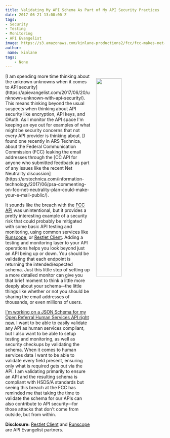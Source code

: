 ```yaml
---
title: Validating My API Schema As Part of My API Security Practices
date: 2017-06-21 13:00:00 Z
tags:
- Security
- Testing
- Monitoring
- API Evangelist
image: https://s3.amazonaws.com/kinlane-productions2/fcc/fcc-makes-net-neutrality-commenters-email-addresses-public-through-api.png
author:
 name: kinlane
tags:
    - None
---
```

<p><a href="https://arstechnica.com/information-technology/2017/06/psa-commenting-on-fcc-net-neutrality-plan-could-make-your-e-mail-public/"><img src="https://s3.amazonaws.com/kinlane-productions2/fcc/fcc-makes-net-neutrality-commenters-email-addresses-public-through-api.png" align="right" width="40%" style="padding: 15px;" /></a></p>[I am spending more time thinking about the unknown unknowns when it comes to API security](https://apievangelist.com/2017/06/20/unknown-unknown-with-api-security/). This means thinking beyond the usual suspects when thinking about API security like encryption, API keys, and OAuth. As I monitor the API space I'm keeping an eye out for examples of what might be security concerns that not every API provider is thinking about. [I found one recently in ARS Technica, about the Federal Communication Commission (FCC) leaking the email addresses through the [CC API for anyone who submitted feedback as part of any issues like the recent Net Neutrality discussion](https://arstechnica.com/information-technology/2017/06/psa-commenting-on-fcc-net-neutrality-plan-could-make-your-e-mail-public/).

It sounds like the breach with the [FCC API](https://www.fcc.gov/ecfs/public-api-docs.html) was unintentional, but it provides a pretty interesting example of a security risk that could probably be mitigated with some basic API testing and monitoring, using common services like [Runscope](https://www.runscope.com/), or [Restlet Client](https://restlet.com/). Adding a testing and monitoring layer to your API operations helps you look beyond just an API being up or down. You should be validating that each endpoint is returning the intended/expected schema. Just this little step of setting up a more detailed monitor can give you that brief moment to think a little more deeply about your schema--the little things like whether or not you should be sharing the email addresses of thousands, or even millions of users.

[I'm working on a JSON Schema for my Open Referral Human Services API right now](https://openreferral.github.io/api-specification/definition/). I want to be able to easily validate any API as human services compliant, but I also want to be able to setup testing and monitoring, as well as security checkups by validating the schema. When it comes to human services data I want to be able to validate every field present, ensuring only what is required gets out via the API. I am validating primarily to ensure an API and the resulting schema is compliant with HSDS/A standards but seeing this breach at the FCC has reminded me that taking the time to validate the schema for our APIs can also contribute to API security--for those attacks that don't come from outside, but from within.

**Disclosure:** [Restlet Client](https://restlet.com/) and [Runscope](https://www.runscope.com/) are API Evangelist partners.